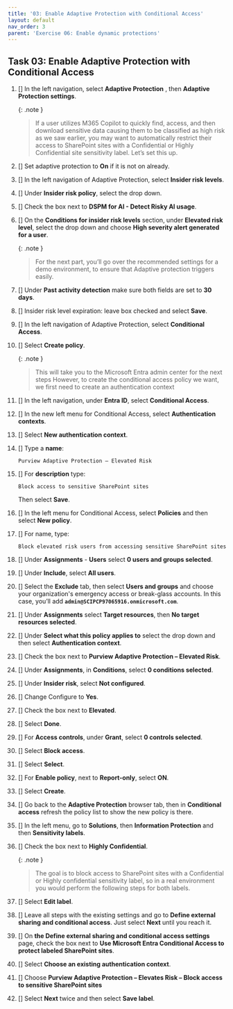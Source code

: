 ```yaml
---
title: '03: Enable Adaptive Protection with Conditional Access'
layout: default
nav_order: 3
parent: 'Exercise 06: Enable dynamic protections'
---
```


## Task 03: Enable Adaptive Protection with Conditional Access

1. [] In the left navigation, select **Adaptive Protection** , then **Adaptive Protection settings**. 

    {: .note }
    > If a user utilizes M365 Copilot to quickly find, access, and then download sensitive data causing them to be classified as high risk as we saw earlier, you may want to automatically restrict their access to SharePoint sites with a Confidential or Highly Confidential site sensitivity label. Let’s set this up. 
   
1. [] Set adaptive protection to **On** if it is not on already. 

1. [] In the left navigation of Adaptive Protection, select **Insider risk levels**. 

1. [] Under **Insider risk policy**, select the drop down. 

1. [] Check the box next to **DSPM for AI - Detect Risky AI usage**. 

1. [] On the **Conditions for insider risk levels** section, under **Elevated risk level**, select the drop down and choose **High severity alert generated for a user**. 

    {: .note }
    > For the next part, you’ll go over the recommended settings for a demo environment, to ensure that Adaptive protection triggers easily. 
   
1. [] Under **Past activity detection** make sure both fields are set to **30 days**. 

1. [] Insider risk level expiration: leave box checked and select **Save**. 

1. [] In the left navigation of Adaptive Protection, select **Conditional Access**. 

1. [] Select **Create policy**. 

    {: .note }
    > This will take you to the Microsoft Entra admin center for the next steps However, to create the conditional access policy we want, we first need to create an authentication context 

1. [] In the left navigation, under **Entra ID**, select **Conditional Access**. 

1. [] In the new left menu for Conditional Access, select **Authentication contexts**. 

1. [] Select **New authentication context**. 

1. [] Type a **name**: 

    ```
    Purview Adaptive Protection – Elevated Risk
    ```

1. [] For **description** type: 

    ```
    Block access to sensitive SharePoint sites
    ```
   
   Then select **Save**.

1. [] In the left menu for Conditional Access, select **Policies** and then select **New policy**. 

1. [] For name, type:

    ```
    Block elevated risk users from accessing sensitive SharePoint sites
    ``` 
   
1. [] Under **Assignments** - **Users** select **0 users and groups selected**. 

1. [] Under **Include**, select **All users**. 

1. [] Select the **Exclude** tab, then select **Users and groups** and choose your organization's emergency access or break-glass accounts. 
In this case, you’ll add **`admin@SCIPCP97065916.onmicrosoft.com`**. 

1. [] Under **Assignments** select **Target resources**, then **No target resources selected**. 

1. [] Under **Select what this policy applies to** select the drop down and then select **Authentication context**. 

1. [] Check the box next to **Purview Adaptive Protection – Elevated Risk**. 

1. [] Under **Assignments**, in **Conditions**, select **0 conditions selected**. 

1. [] Under **Insider risk**, select **Not configured**.

1. [] Change Configure to **Yes**. 

1. [] Check the box next to **Elevated**. 

1. [] Select **Done**. 

1. [] For **Access controls**, under **Grant**, select **0 controls selected**. 

1. [] Select **Block access**. 

1. [] Select **Select**. 

1. [] For **Enable policy**, next to **Report-only**, select **ON**. 

1. [] Select **Create**. 

1. [] Go back to the **Adaptive Protection** browser tab, then in **Conditional access** refresh the policy list to show the new policy is there. 

1. [] In the left menu, go to **Solutions**, then **Information Protection** and then **Sensitivity labels**.

1. [] Check the box next to **Highly Confidential**. 

    {: .note }
    > The goal is to block access to SharePoint sites with a Confidential or Highly confidential sensitivity label, so in a real environment you would perform the following steps for both labels. 

1. [] Select **Edit label**. 

1. [] Leave all steps with the existing settings and go to **Define external sharing and conditional access**. Just select **Next** until you reach it.

1. [] On **the Define external sharing and conditional access settings** page, check the box next to **Use Microsoft Entra Conditional Access to protect labeled SharePoint sites**. 

1. [] Select **Choose an existing authentication context**. 

1. [] Choose **Purview Adaptive Protection – Elevates Risk – Block access to sensitive SharePoint sites** 

1. [] Select **Next** twice and then select **Save label**.